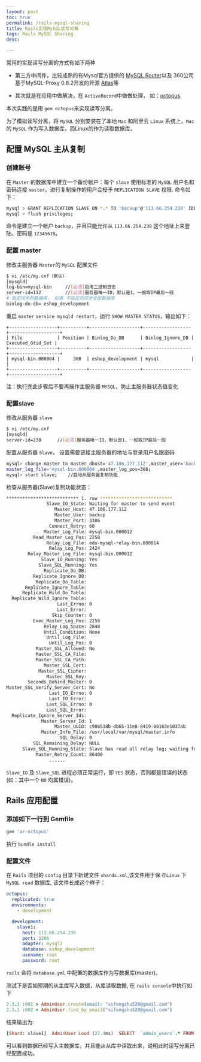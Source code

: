 ```yaml
---
layout: post
toc: true
permalink: /rails-mysql-sharing
title: Rails实现MySQL读写分离
tags: Rails MySQL Sharing
desc:

---
```



常用的实现读写分离的方式有如下两种

* 第三方中间件，比较成熟的有Mysql官方提供的 [MySQL Router](https://dev.mysql.com/downloads/router/)以及 360公司基于MySQL-Proxy 0.8.2开发的开源 [Atlas](https://github.com/Qihoo360/Atlas)等

* 其次就是在应用中做解决，在 `ActiveRecord`中做做处理， 如：[octopus](https://github.com/thiagopradi/octopus)

本次实践的是用 `gem octopus`来实现读写分离。

为了模拟读写分离，将 `MySQL` 分别安装在了本地 `Mac` 和阿里云 `Linux` 系统上，`Mac` 的 `MySQL` 作为写入数据库，而Linux的作为读取数据库。

## 配置 MySQL 主从复制

### 创建账号

在 `Master` 的数据库中建立一个备份帐户：每个 `slave` 使用标准的 `MySQL` 用户名和密码连接 `master`。进行复制操作的用户会授予 `REPLICATION SLAVE` 权限. 命令如下：

```bash
mysql > GRANT REPLICATION SLAVE ON *.* TO 'backup'@'113.66.254.238' IDENTIFIED BY '12345678';
mysql > flush privileges;
```

命令是建立一个帐户 `backup`，并且只能允许从 `113.66.254.238` 这个地址上来登陆，密码是 `12345678`。

### 配置 master

修改主服务器 `Master`的 `MySQL` 配置文件

```bash
$ vi /etc/my.cnf（默认）
[mysqld]
log-bin=mysql-bin     //[必须]启用二进制日志
server-id=112         //[必须]服务器唯一ID，默认是1，一般取IP最后一段
# 指定同步的数据库， 如果 不指定则同步全部数据库
binlog-do-db= eshop_development
```

重启 `master` `service mysqld restart`，运行 `SHOW MASTER STATUS`，输出如下：

```
+------------------+----------+-------------------+------------------+-------------------+
| File             | Position | Binlog_Do_DB      | Binlog_Ignore_DB | Executed_Gtid_Set |
+------------------+----------+-------------------+------------------+-------------------+
| mysql-bin.000004 |     308  | eshop_development | mysql            |                   |
+------------------+----------+-------------------+------------------+-------------------+
```
注：执行完此步骤后不要再操作主服务器 `MYSQL`，防止主服务器状态值变化

### 配置slave

修改从服务器 `slave`

```bash
$ vi /etc/my.cnf
[mysqld]
server-id=238      //[必须]服务器唯一ID，默认是1，一般取IP最后一段
```

配置从服务器 `Slave`， 设置需要链接主服务器的地址与登录用户名跟密码

```bash
mysql> change master to master_dhost='47.106.177.112',master_user='backup',master_password='12345678',
master_log_file='mysql-bin.000004',master_log_pos=308;
mysql> start slave;    //启动从服务器复制功能
```

检查从服务器(Slave)复制功能状态：
```bash
*************************** 1. row ***************************
               Slave_IO_State: Waiting for master to send event
                  Master_Host: 47.106.177.112
                  Master_User: backup
                  Master_Port: 3306
                Connect_Retry: 60
              Master_Log_File: mysql-bin.000012
          Read_Master_Log_Pos: 2258
               Relay_Log_File: edu-mysql-relay-bin.000014
                Relay_Log_Pos: 2424
        Relay_Master_Log_File: mysql-bin.000012
             Slave_IO_Running: Yes
            Slave_SQL_Running: Yes
              Replicate_Do_DB:
          Replicate_Ignore_DB:
           Replicate_Do_Table:
       Replicate_Ignore_Table:
      Replicate_Wild_Do_Table:
  Replicate_Wild_Ignore_Table:
                   Last_Errno: 0
                   Last_Error:
                 Skip_Counter: 0
          Exec_Master_Log_Pos: 2258
              Relay_Log_Space: 2848
              Until_Condition: None
               Until_Log_File:
                Until_Log_Pos: 0
           Master_SSL_Allowed: No
           Master_SSL_CA_File:
           Master_SSL_CA_Path:
              Master_SSL_Cert:
            Master_SSL_Cipher:
               Master_SSL_Key:
        Seconds_Behind_Master: 0
Master_SSL_Verify_Server_Cert: No
                Last_IO_Errno: 0
                Last_IO_Error:
               Last_SQL_Errno: 0
               Last_SQL_Error:
  Replicate_Ignore_Server_Ids:
             Master_Server_Id: 1
                  Master_UUID: c908538b-db65-11e8-8419-00163e1037ab
             Master_Info_File: /usr/local/var/mysql/master.info
                    SQL_Delay: 0
          SQL_Remaining_Delay: NULL
      Slave_SQL_Running_State: Slave has read all relay log; waiting for more updates
           Master_Retry_Count: 86400
                ......
```
`Slave_IO` 及 `Slave_SQL` 进程必须正常运行，即 `YES` 状态，否则都是错误的状态(如：其中一个 `NO` 均属错误)。

## Rails 应用配置

### 添加如下一行到 Gemfile

```ruby
gem 'ar-octopus'
```

执行 `bundle install`

### 配置文件
在 `Rails` 项目的 `config` 目录下新建文件 `shards.xml`,该文件用于保 `存Linux` 下 `MySQL read` 数据库, 该文件长成这个样子：

``` yml
octopus:
  replicated: true
  environments:
    - development

  development:
    slave1:
      host: 113.66.254.238
      port: 3306
      adapter: mysql2
      database: eshop_development
      usename: root
      password: root
```

`rails` 会将 `database.yml` 中配置的数据库作为写数据库(master)。

测试下是否如预期的从主库写入数据，从库读取数据, 在 `rails console`中执行如下

```ruby
2.3.1 :001 > AdminUser.create(email: "xifengzhu520@gmail.com")
2.3.1 :002 > AdminUser.find_by_email("xifengzhu520@gmail.com")
```
结果输出为:
```ruby
[Shard: slave1]  AdminUser Load (27.4ms)  SELECT  `admin_users`.* FROM `admin_users` WHERE `admin_users`.`email` = 'xifengzhu520@gmail.com' LIMIT 1
```

可以看到数据已经写入主数据库，并且能从从库中读取出来，说明此时读写分离已经配置成功。
